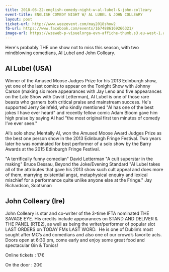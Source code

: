 ```yaml
---
title: 2018-05-22-english-comedy-night-w-al-lubel-&-john-colleary
event-title: ENGLISH COMEDY NIGHT W/ AL LUBEL & JOHN COLLEARY
layout: post
ticket-url: http://www.weezevent.com/may2018show2
fb-url: https://www.facebook.com/events/1674886169266321/
image-url: https://wzeweb-p-visuelorga-evn-affiche-thumb.s3.eu-west-1.amazonaws.com/affiche_342276.thumb53700.1525347382.jpg
---
```

Here's probably THE one show not to miss this season, with two mindblowing comedians, Al Lubel and John Colleary.

## Al Lubel (USA)

Winner of the Amused Moose Judges Prize for his 2013 Edinburgh show, yet one of the last comics to appear on the Tonight Show with Johnny Carson (making six more appearances with Jay Leno and five appearances on the Late Show with David Letterman), Al Lubel is one of those rare beasts who garners both critical praise and mainstream success. He's supported Jerry Seinfeld, who kindly mentioned "Al has one of the best jokes I have ever heard" and recently fellow comic Adam Bloom gave him high praise by saying Al had "the most original first ten minutes of comedy I’ve ever seen."

Al’s solo show, Mentally Al, won the Amused Moose Award Judges Prize as the best one person show in the 2013 Edinburgh Fringe Festival. Two years later he was nominated for best performer of a solo show by the Barry Awards at the 2015 Edinburgh Fringe Festival.

"A terrifically funny comedian" David Letterman
"A cult superstar in the making" Bruce Dessau, Beyond the Joke/Evening Standard
"Al Lubel takes all of the attributes that gave his 2013 show such cult appeal and does more of them, marrying existential angst, metaphysical enquiry and lexical mischief for a performance quite unlike anyone else at the Fringe." Jay Richardson, Scotsman
  
## John Colleary (Ire)

John Colleary is star and co-writer of the 3-time IFTA nominated THE SAVAGE EYE. His credits include appearances on STAND AND DELIVER & THE PANEL (RTE2), as well as being the writer/performer of popular slot LAST ORDERS on TODAY FMs LAST WORD.  He is one of Dublin’s most sought after MC’s and comedians and also one of our crowd’s favorite acts.
Doors open at 6:30 pm, come early and enjoy some great food and spectacular Gin & Tonics! 

Online tickets : 17€

On the door : 20€